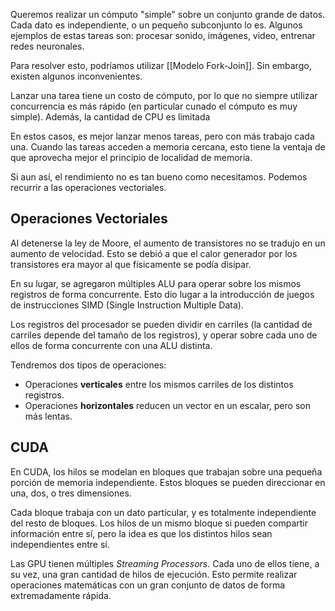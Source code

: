 Queremos realizar un cómputo "simple" sobre un conjunto grande de datos. Cada dato es independiente, o un pequeño subconjunto lo es. Algunos ejemplos de estas tareas son: procesar sonido, imágenes, video, entrenar redes neuronales.

Para resolver esto, podríamos utilizar [[Modelo Fork-Join]]. Sin embargo, existen algunos inconvenientes.

Lanzar una tarea tiene un costo de cómputo, por lo que no siempre utilizar concurrencia es más rápido (en particular cunado el cómputo es muy simple). Además, la cantidad de CPU es limitada

En estos casos, es mejor lanzar menos tareas, pero con más trabajo cada una. Cuando las tareas acceden a memoria cercana, esto tiene la ventaja de que aprovecha mejor el principio de localidad de memoria.

Si aun así, el rendimiento no es tan bueno como necesitamos. Podemos recurrir a las operaciones vectoriales.

## Operaciones Vectoriales

Al detenerse la ley de Moore, el aumento de transistores no se tradujo en un aumento de velocidad. Esto se debió a que el calor generador por los transistores era mayor al que físicamente se podía disipar.

En su lugar, se agregaron múltiples ALU para operar sobre los mismos registros de forma concurrente. Esto dio lugar a la introducción de juegos de instrucciones SIMD (Single Instruction Multiple Data).

Los registros del procesador se pueden dividir en carriles (la cantidad de carriles depende del tamaño de los registros), y operar sobre cada uno de ellos de forma concurrente con una ALU distinta.

Tendremos dos tipos de operaciones:

- Operaciones **verticales** entre los mismos carriles de los distintos registros.
- Operaciones **horizontales** reducen un vector en un escalar, pero son más lentas.

## CUDA

En CUDA, los hilos se modelan en bloques que trabajan sobre una pequeña porción de memoria independiente. Estos bloques se pueden direccionar en una, dos, o tres dimensiones.

Cada bloque trabaja con un dato particular, y es totalmente independiente del resto de bloques. Los hilos de un mismo bloque si pueden compartir información entre sí, pero la idea es que los distintos hilos sean independientes entre sí.

Las GPU tienen múltiples *Streaming Processors*. Cada uno de ellos tiene, a su vez, una gran cantidad de hilos de ejecución. Esto permite realizar operaciones matemáticas con un gran conjunto de datos de forma extremadamente rápida.
